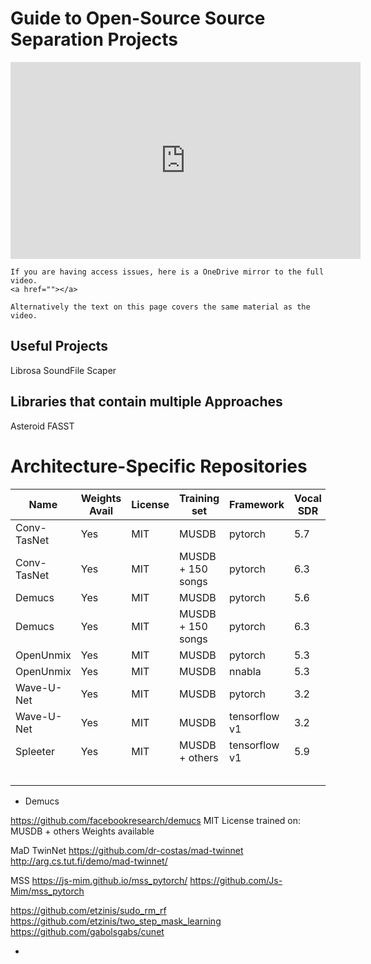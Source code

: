 Guide to Open-Source Source Separation Projects
===============================================

<p align="center">
<iframe width="560" height="315" src="https://www.youtube.com/embed/FTQbiNvZqaY" frameborder="0" allow="accelerometer; autoplay; encrypted-media; gyroscope; picture-in-picture" allowfullscreen></iframe>
</p>

```{dropdown} Video not working?
If you are having access issues, here is a OneDrive mirror to the full video.
<a href=""></a>

Alternatively the text on this page covers the same material as the video.
```

## Useful Projects

Librosa
SoundFile
Scaper


## Libraries that contain multiple Approaches

Asteroid
FASST



# Architecture-Specific Repositories

| Name        | Weights Avail | License | Training set      | Framework     | Vocal SDR |
|-------------|---------------|---------|-------------------|---------------|-----------|
| Conv-TasNet | Yes           | MIT     | MUSDB             | pytorch       | 5.7       |
| Conv-TasNet | Yes           | MIT     | MUSDB + 150 songs | pytorch       | 6.3       |
| Demucs      | Yes           | MIT     | MUSDB             | pytorch       | 5.6       |
| Demucs      | Yes           | MIT     | MUSDB + 150 songs | pytorch       | 6.3       |
| OpenUnmix   | Yes           | MIT     | MUSDB             | pytorch       | 5.3       |
| OpenUnmix   | Yes           | MIT     | MUSDB             | nnabla        | 5.3       |
| Wave-U-Net  | Yes           | MIT     | MUSDB             | pytorch       | 3.2       |
| Wave-U-Net  | Yes           | MIT     | MUSDB             | tensorflow v1 | 3.2       |
| Spleeter    | Yes           | MIT     | MUSDB + others    | tensorflow v1 | 5.9       |
|             |               |         |                   |               |           |
|             |               |         |                   |               |           |
|             |               |         |                   |               |           |
|             |               |         |                   |               |           |
|             |               |         |                   |               |           |

- Demucs

https://github.com/facebookresearch/demucs
MIT License 
trained on: MUSDB + others
Weights available


MaD TwinNet
https://github.com/dr-costas/mad-twinnet
http://arg.cs.tut.fi/demo/mad-twinnet/

MSS
https://js-mim.github.io/mss_pytorch/
https://github.com/Js-Mim/mss_pytorch


https://github.com/etzinis/sudo_rm_rf
https://github.com/etzinis/two_step_mask_learning
https://github.com/gabolsgabs/cunet

- 